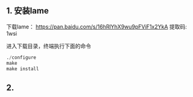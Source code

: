 ## 1. 安装lame

下载lame： https://pan.baidu.com/s/16hRlYhX9wu9pFViF1x2YkA 提取码: 1wsi

进入下载目录，终端执行下面的命令

```s
./configure
make
make install
```

## 2. 